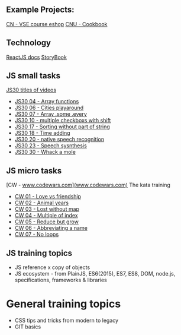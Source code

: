 
## Example Projects:

[CN - VSE course eshop](https://github.com/cngroupdk/vse-4it445)
[CNU - Cookbook](https://github.com/cngroupdk/cnu-cookbook)

## Technology

[ReactJS docs](https://reactjs.org/)
[StoryBook](https://storybook.js.org/)

## JS small tasks

[JS30 titles of videos](https://github.com/wesbos/Wes-Bos-Captions/tree/master/JS3)

* [JS30 04 - Array functions](https://github.com/wesbos/JavaScript30/blob/master/04%20-%20Array%20Cardio%20Day%201/index-START.html)
* [JS30 06 - Cities playaround](https://github.com/wesbos/JavaScript30/blob/master/06%20-%20Type%20Ahead/index-START.html)
* [JS30 07 - Array .some .every](https://github.com/wesbos/JavaScript30/blob/master/07%20-%20Array%20Cardio%20Day%202/index-START.html)
* [JS30 10 - multiple checkboxs with shift](https://github.com/wesbos/JavaScript30/blob/master/10%20-%20Hold%20Shift%20and%20Check%20Checkboxes/index-START.html)
* [JS30 17 - Sorting without part of string](https://github.com/wesbos/JavaScript30/blob/master/17%20-%20Sort%20Without%20Articles/index-START.html)
* [JS30 18 - Time adding](https://github.com/wesbos/JavaScript30/blob/master/18%20-%20Adding%20Up%20Times%20with%20Reduce/index-START.html)
* [JS30 20 - native speech recognition](https://github.com/wesbos/JavaScript30/blob/master/20%20-%20Speech%20Detection/index-START.html)
* [JS30 23 - Speech sysnthesis](https://github.com/wesbos/JavaScript30/blob/master/23%20-%20Speech%20Synthesis/index-START.html)
* [JS30 30 - Whack a mole](https://github.com/wesbos/JavaScript30/blob/master/30%20-%20Whack%20A%20Mole/index-START.html)


## JS micro tasks 

[CW - www.codewars.com](www.codewars.com) The kata training

* [CW 01 - Love vs friendship](https://www.codewars.com/kata/love-vs-friendship/train/javascript)
* [CW 02 - Animal years](https://www.codewars.com/kata/cat-years-dog-years)
* [CW 03 - Lost without map](https://www.codewars.com/kata/beginner-lost-without-a-map)
* [CW 04 - Multiple of index](https://www.codewars.com/kata/multiple-of-index)
* [CW 05 - Reduce but grow](http://www.codewars.com/kata/beginner-reduce-but-grow)
* [CW 06 - Abbreviating a name](http://www.codewars.com/kata/abbreviate-a-two-word-name)
* [CW 07 - No loops](http://www.codewars.com/kata/no-loops-2-you-only-need-one)


## JS training topics

* JS reference x copy of objects
* JS ecosystem - from PlainJS, ES6(2015), ES7, ES8, DOM, node.js, specifications, frameworks & libraries

# General training topics

* CSS tips and tricks from modern to legacy
* GIT basics
